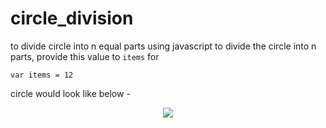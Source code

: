 # circle_division
to divide circle into n equal parts using javascript
to divide the circle into n parts, provide this value to ```items```
for 
``` 
var items = 12
```
circle would look like below - 

<p align="center"><img src="https://raw.githubusercontent.com/visheshmishra/circle_division//master/img/circle.png"></p>

